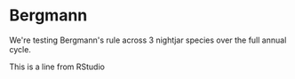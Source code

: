 # Bergmann
We're testing Bergmann's rule across 3 nightjar species over the full annual cycle. 

This is a line from RStudio
